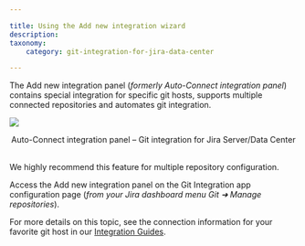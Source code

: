 ```yaml
---

title: Using the Add new integration wizard
description:
taxonomy:
    category: git-integration-for-jira-data-center

---
```


The Add new integration panel (_formerly Auto-Connect integration panel_) contains special integration for specific git hosts, supports multiple connected repositories and automates git integration.

![](https://bigbrassband.atlassian.net/wiki/download/attachments/1930397044/gitserver-auto-connect-panel.png?version=1&modificationDate=1630642820167&cacheVersion=1&api=v2)

<div align='center'>
    Auto-Connect integration panel – Git integration for Jira Server/Data Center
</div>
<br>

We highly recommend this feature for multiple repository configuration.

Access the Add new integration panel on the Git Integration app configuration page (_from your Jira dashboard menu Git ➜ Manage repositories_).

For more details on this topic, see the connection information for your favorite git host in our [Integration Guides](/git-integration-for-jira-data-center/integration-guides-gij-self-managed/).

